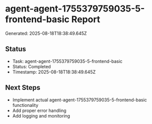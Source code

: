 # agent-agent-1755379759035-5-frontend-basic Report

Generated: 2025-08-18T18:38:49.645Z

## Status
- Task: agent-agent-1755379759035-5-frontend-basic
- Status: Completed
- Timestamp: 2025-08-18T18:38:49.645Z

## Next Steps
- Implement actual agent-agent-1755379759035-5-frontend-basic functionality
- Add proper error handling
- Add logging and monitoring
